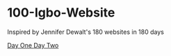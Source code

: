 # 100-Igbo-Website
Inspired by Jennifer Dewalt's 180 websites in 180 days

<a href="https://github.com/neurogirl47/100-Igbo-Website/tree/88e2c71b6404a16e87a89a02ddfa333e33cb8a5d/dayone">Day One </a>
<a href="https://github.com/neurogirl47/100-Igbo-Website/tree/master/daytwo">Day Two </a>
